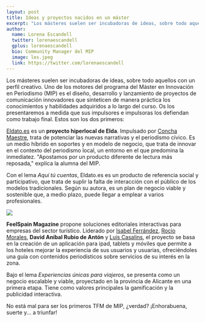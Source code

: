 ```yaml
---
layout: post
title: Ideas y proyectos nacidos en un máster
excerpt: "Los másteres suelen ser incubadoras de ideas, sobre todo aquellos con un perfil creativo. Uno de los motores del programa del Máster en Innovación en Periodismo (MIP) es el diseño, desarrollo y lanzamiento de proyectos de comunicación innovadores que sinteticen de manera práctica los conocimientos y habilidades adquiridos a lo largo del curso. Os los presentaremos a medida que sus impulsores e impulsoras los defiendan como trabajo final."
author:
  name: Lorena Escandell
  twitter: lorenaescandell
  gplus: lorenaescandell 
  bio: Community Manager del MIP
  image: les.jpeg
  link: https://twitter.com/lorenaescandell
---
```

Los másteres suelen ser incubadoras de ideas, sobre todo aquellos con un perfil creativo. Uno de los motores del programa del Máster en Innovación en Periodismo (MIP) es el diseño, desarrollo y lanzamiento de proyectos de comunicación innovadores que sinteticen de manera práctica los conocimientos y habilidades adquiridos a lo largo del curso. Os los presentaremos a medida que sus impulsores e impulsoras los defiendan como trabajo final. Estos son los dos primeros: 

[Eldato.es](http://eldato.es/) es un **proyecto hiperlocal de Elda**. Impulsado por [Concha Maestre](https://twitter.com/conchamaestre), trata de potenciar las nuevas narrativas y el periodismo cívico. Es un medio híbrido en soportes y en modelo de negocio, que trata de innovar en el contexto del periodismo local, un entorno en el que predomina la inmediatez. "Apostamos por un producto diferente de lectura más reposada," explica la alumna del MIP. 

Con el lema _Aquí tú cuentas_, Eldato.es es un producto de referencia social y participativo, que trata de suplir la falta de interacción con el público de los modelos tradicionales. Según su autora, es un plan de negocio viable y sostenible que, a medio plazo, puede llegar a emplear a varios profesionales.

![](https://dl.dropboxusercontent.com/u/3578704/Fotos_MIP/mipideasmaster.jpg)

**FeelSpain Magazine** propone soluciones editoriales interactivas para empresas del sector turístico. Liderado por [Isabel Ferrández](https://twitter.com/isabelferrandez), [Rocío Morales](https://twitter.com/rocioymb), **David Aníbal Rubio de Antón** y [Luis Casalins](https://twitter.com/Sitolcp), el proyecto se basa en la creación de un aplicación para ipad, tablets y móviles que permite a los hoteles mejorar la experiencia de sus usuarios y usuarias, ofreciéndoles una guía con contenidos periodísticos sobre servicios de su interés en la zona. 

Bajo el lema _Experiencias únicas para viajeros_, se presenta como un negocio escalable y viable, proyectado en la provincia de Alicante en una primera etapa. Tiene como valores principales la gamificación y la publicidad interactiva. 

No está mal para ser los primeros TFM de MIP, ¿verdad? ¡Enhorabuena, suerte y... a triunfar!